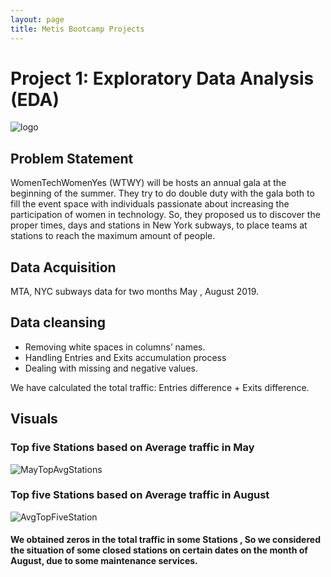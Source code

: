 ```yaml
---
layout: page
title: Metis Bootcamp Projects
---
```

# Project 1: Exploratory Data Analysis (EDA)
![logo]({{site.url}}/images/logo.png)

## Problem Statement
WomenTechWomenYes (WTWY) will be hosts an annual gala at the beginning of the summer. They try to do double duty with the gala both to fill the event space with individuals passionate about increasing the participation of women in technology. So, they proposed us to discover the proper times, days and stations in New York subways, to place teams at stations to reach the maximum amount of people.

## Data Acquisition 

 MTA, NYC subways data for two months  May , August 2019.	

## Data cleansing 

+ Removing white spaces in columns’ names.
+ Handling Entries and Exits accumulation process
+ Dealing with missing and negative values.

We have calculated the total traffic: Entries difference + Exits difference.

## Visuals
### Top five Stations based on Average traffic in May 
![MayTopAvgStations]({{site.url}}/images/MayTopAvgStations.png)
### Top five Stations based on Average traffic in August 

![AvgTopFiveStation]({{site.url}}/images/AvgTopFiveStation.png)
####  We obtained zeros in the total traffic in some Stations , So we considered  the situation of some  closed stations on certain dates on the month of August, due to some maintenance services.








